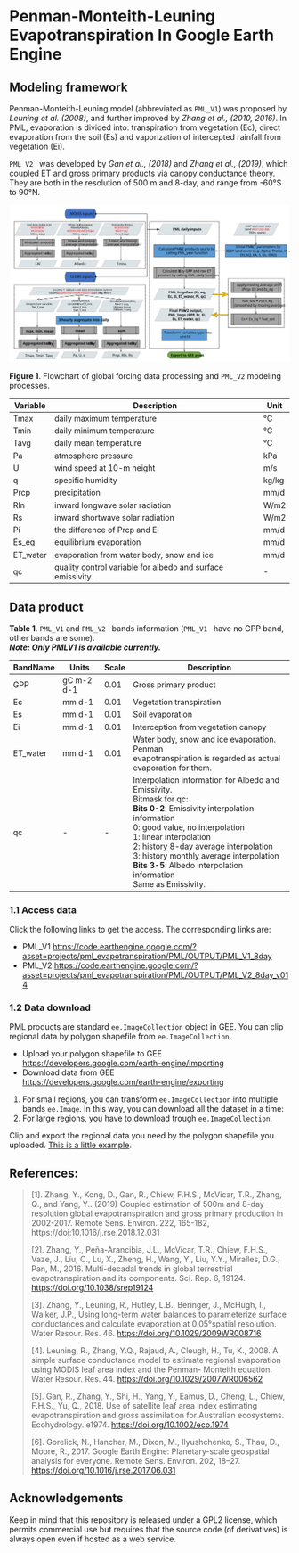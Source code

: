 # Penman-Monteith-Leuning Evapotranspiration In Google Earth Engine

## Modeling framework

Penman-Monteith-Leuning model (abbreviated as `PML_V1`) was proposed by  *Leuning*
*et al. (2008)*, and further improved by *Zhang et al., (2010, 2016)*. In PML,
evaporation is divided into: transpiration from vegetation (Ec), direct
evaporation from the soil (Es) and vaporization of intercepted rainfall from
vegetation (Ei).

`PML_V2 ` was developed by *Gan et al., (2018)* and *Zhang et al., (2019)*, which coupled ET and gross primary
products via canopy conductance theory. They are both in the resolution of 500 m
and 8-day, and range from -60°S to 90°N.

![](doc/Figure1_flowchart_of_PML_V2.svg)

**Figure 1**. Flowchart of global forcing data processing and `PML_V2` modeling processes. 

| Variable | Description                                                 | Unit  |
| -------- | ----------------------------------------------------------- | ----- |
| Tmax     | daily maximum temperature                                   | °C    |
| Tmin     | daily minimum temperature                                   | °C    |
| Tavg     | daily mean temperature                                      | °C    |
| Pa       | atmosphere pressure                                         | kPa   |
| U        | wind speed at 10-m height                                   | m/s   |
| q        | specific humidity                                           | kg/kg |
| Prcp     | precipitation                                               | mm/d  |
| Rln      | inward longwave solar radiation                             | W/m2  |
| Rs       | inward shortwave solar radiation                            | W/m2  |
| Pi       | the difference of Prcp and Ei                               | mm/d  |
| Es_eq    | equilibrium evaporation                                     | mm/d  |
| ET_water | evaporation from water body, snow and ice                   | mm/d  |
| qc       | quality control variable for albedo and surface emissivity. | -     |

## Data product 

**Table 1**. `PML_V1` and `PML_V2 ` bands information (`PML_V1 ` have no GPP band, other
bands are some).    
__*Note: Only PMLV1 is available currently.*__

| BandName | Units     | Scale    | Description|
| -------- | --------  | -------- | -------- |
|GPP       | gC m-2 d-1|  0.01  | Gross primary product|
|Ec | mm d-1 | 0.01 | Vegetation transpiration |
|Es | mm d-1 | 0.01 | Soil evaporation |
|Ei | mm d-1 | 0.01 | Interception from vegetation canopy |
|ET_water | mm d-1 | 0.01 | Water body, snow and ice evaporation. Penman <br>evapotranspiration is regarded as actual evaporation for them. |
|qc | - | - | Interpolation information for Albedo and Emissivity. <br>Bitmask for qc:<br>**Bits 0-2**: Emissivity interpolation information<br> 0: good value, no interpolation<br> 1: linear interpolation <br> 2: history 8-day average interpolation <br> 3: history monthly average interpolation<br>**Bits 3-5**: Albedo interpolation information <br> Same as Emissivity. |

### 1.1 **Access data**

Click the following links to get the access. The corresponding links are:

* PML_V1 https://code.earthengine.google.com/?asset=projects/pml_evapotranspiration/PML/OUTPUT/PML_V1_8day
* PML_V2 https://code.earthengine.google.com/?asset=projects/pml_evapotranspiration/PML/OUTPUT/PML_V2_8day_v014

### 1.2 Data download
PML products are standard `ee.ImageCollection` object in GEE.
You can clip regional data by polygon shapefile from `ee.ImageCollection`.

- Upload your polygon shapefile to GEE 
    https://developers.google.com/earth-engine/importing
- Download data from GEE   
    https://developers.google.com/earth-engine/exporting

1. For small regions, you can transform `ee.ImageCollection` into multiple bands `ee.Image`. In this way, you can download all the dataset in a time:
2. For large regions, you have to download trough `ee.ImageCollection`.

Clip and export the regional data you need by the polygon shapefile you uploaded. [This is a little example](https://code.earthengine.google.com/10ea4750eaae29097b118022fbf60a57).


## **References:** 

> [1].  Zhang, Y., Kong, D., Gan, R., Chiew, F.H.S., McVicar,
> T.R., Zhang, Q., and Yang, Y.. (2019) Coupled estimation of 500m and 8-day
> resolution global evapotranspiration and gross primary production in 2002-2017.
> Remote Sens. Environ. 222, 165-182, https://doi:10.1016/j.rse.2018.12.031 
>
> [2]. Zhang, Y., Peña-Arancibia, J.L., McVicar, T.R., Chiew, F.H.S., Vaze, J.,
> Liu, C., Lu, X., Zheng, H., Wang, Y., Liu, Y.Y., Miralles, D.G., Pan, M., 2016.
> Multi-decadal trends in global terrestrial evapotranspiration and its
> components. Sci. Rep. 6, 19124. https://doi.org/10.1038/srep19124 
>
> [3].
> Zhang, Y., Leuning, R., Hutley, L.B., Beringer, J., McHugh, I., Walker, J.P., 
> Using long-term water balances to parameterize surface conductances and
> calculate evaporation at 0.05°spatial resolution. Water Resour. Res. 46.
> https://doi.org/10.1029/2009WR008716  
>
> [4]. Leuning, R., Zhang, Y.Q.,
> Rajaud, A., Cleugh, H., Tu, K., 2008. A simple surface conductance model to
> estimate regional evaporation using MODIS leaf area index and the Penman-
> Monteith equation. Water Resour. Res. 44. https://doi.org/10.1029/2007WR006562
>
> [5]. Gan, R., Zhang, Y., Shi, H., Yang, Y., Eamus, D., Cheng, L., Chiew,
> F.H.S., Yu, Q., 2018. Use of satellite leaf area index estimating
> evapotranspiration and gross assimilation for Australian ecosystems.
> Ecohydrology. e1974. https://doi.org/10.1002/eco.1974
> 
> [6]. Gorelick, N., Hancher, M., Dixon, M., Ilyushchenko, S., Thau, D., Moore,
> R., 2017. Google Earth Engine: Planetary-scale geospatial analysis for
> everyone. Remote Sens. Environ. 202, 18–27.
> https://doi.org/10.1016/j.rse.2017.06.031

## Acknowledgements

Keep in mind that this repository is released under a GPL2 license, which
permits commercial use but requires that the source code (of derivatives) is
always open even if hosted as a web service.
